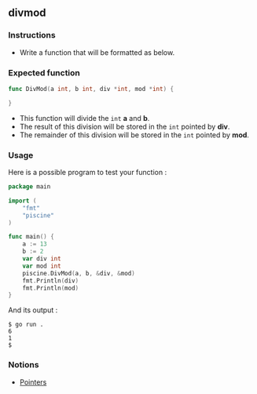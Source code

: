 ## divmod

### Instructions

- Write a function that will be formatted as below.

### Expected function

```go
func DivMod(a int, b int, div *int, mod *int) {

}
```

- This function will divide the `int` **a** and **b**.
- The result of this division will be stored in the `int` pointed by **div**.
- The remainder of this division will be stored in the `int` pointed by **mod**.

### Usage

Here is a possible program to test your function :

```go
package main

import (
	"fmt"
	"piscine"
)

func main() {
	a := 13
	b := 2
	var div int
	var mod int
	piscine.DivMod(a, b, &div, &mod)
	fmt.Println(div)
	fmt.Println(mod)
}
```

And its output :

```console
$ go run .
6
1
$
```

### Notions

- [Pointers](https://golang.org/ref/spec#Pointer_types)
